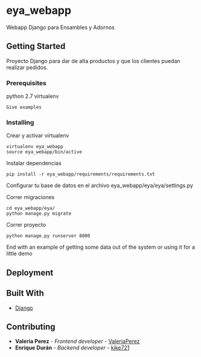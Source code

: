 # eya_webapp

Webapp Django para Ensambles y Adornos

## Getting Started

Proyecto Django para dar de alta productos y que los clientes puedan realizar pedidos.

### Prerequisites

python 2.7
virtualenv

```
Give examples
```

### Installing

Crear y activar virtualenv

```
virtualenv eya_webapp
source eya_webapp/bin/active
```
Instalar dependencias

```
pip install -r eya_webapp/requirements/requirements.txt
```
Configurar tu base de datos en el archivo eya_webapp/eya/eya/settings.py

Correr migraciones

```
cd eya_webapp/eya/
python manage.py migrate
```

Correr proyecto 

```
python manage.py runserver 8000
```

End with an example of getting some data out of the system or using it for a little demo

## Deployment


## Built With

* [Django](https://www.djangoproject.com/)

## Contributing

* **Valeria Perez** - *Frontend developer* - [ValeriaPerez](https://github.com/ValeriaPerez)
* **Enrique Durán** - *Backend developer* - [kike721](https://github.com/kike721)
